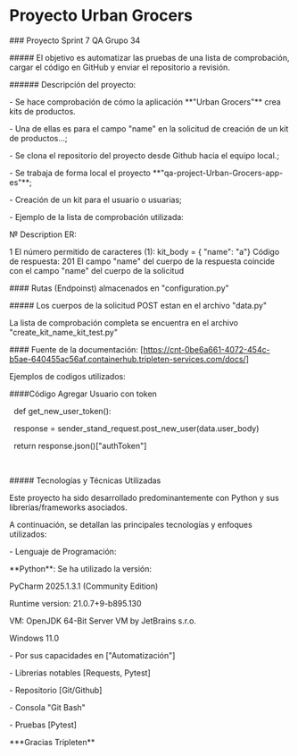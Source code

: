 # Proyecto Urban Grocers

\### Proyecto Sprint 7 QA Grupo 34



\##### El objetivo es automatizar las pruebas de una lista de comprobación, cargar el código en GitHub y enviar el repositorio a revisión.



\###### Descripción del proyecto:



\- Se hace comprobación de cómo la aplicación \*\*"Urban Grocers"\*\* crea kits de productos.

\- Una de ellas es para el campo "name" en la solicitud de creación de un kit de productos...;

\- Se clona el repositorio del proyecto desde Github hacia el equipo local.;

\- Se trabaja de forma local el proyecto \*\*"qa-project-Urban-Grocers-app-es"\*\*;

\- Creación de un kit para el usuario o usuarias;

\- Ejemplo de la lista de comprobación utilizada:

№   		Description	 	 ER:

1	El número permitido de caracteres (1): kit\_body = { "name": "a"}	Código de respuesta: 201 El campo "name" del cuerpo de la respuesta coincide con el campo "name" del cuerpo de la solicitud



\#### Rutas (Endpoinst) almacenados en "configuration.py"

\##### Los cuerpos de la solicitud POST estan en el archivo "data.py"



La lista de comprobación completa se encuentra en el archivo "create\_kit\_name\_kit\_test.py"



\#### Fuente de la documentación: \[https://cnt-0be6a661-4072-454c-b5ae-640455ac56af.containerhub.tripleten-services.com/docs/]



Ejemplos de codigos utilizados:



\####Código Agregar Usuario con token





&nbsp;   def get\_new\_user\_token():

&nbsp;		response = sender\_stand\_request.post\_new\_user(data.user\_body)

&nbsp;		 return response.json()\["authToken"]

&nbsp;   





\##### Tecnologías y Técnicas Utilizadas

Este proyecto ha sido desarrollado predominantemente con Python y sus librerías/frameworks asociados. 

A continuación, se detallan las principales tecnologías y enfoques utilizados:

\- Lenguaje de Programación:

\*\*Python\*\*: Se ha utilizado la versión:



PyCharm 2025.1.3.1 (Community Edition)

Runtime version: 21.0.7+9-b895.130

VM: OpenJDK 64-Bit Server VM by JetBrains s.r.o.

Windows 11.0



\- Por sus capacidades en \["Automatización"]

\- Librerias notables \[Requests, Pytest]

\- Repositorio \[Git/Github]

\- Consola "Git Bash"

\- Pruebas \[Pytest]





\*\*\*Gracias Tripleten\*\*

